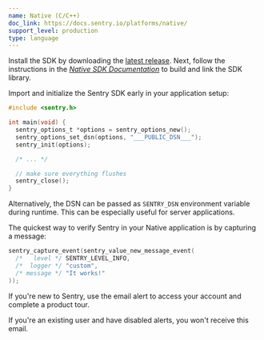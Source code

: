 ```yaml
---
name: Native (C/C++)
doc_link: https://docs.sentry.io/platforms/native/
support_level: production
type: language
---
```


Install the SDK by downloading the [latest release](https://github.com/getsentry/sentry-native/releases). Next, follow the
instructions in the [_Native SDK Documentation_](/platforms/native/) to build and link the SDK
library.

Import and initialize the Sentry SDK early in your application setup:

```c
#include <sentry.h>

int main(void) {
  sentry_options_t *options = sentry_options_new();
  sentry_options_set_dsn(options, "___PUBLIC_DSN___");
  sentry_init(options);

  /* ... */

  // make sure everything flushes
  sentry_close();
}
```

Alternatively, the DSN can be passed as `SENTRY_DSN` environment variable during
runtime. This can be especially useful for server applications.

The quickest way to verify Sentry in your Native application is by capturing a message:

```c
sentry_capture_event(sentry_value_new_message_event(
  /*   level */ SENTRY_LEVEL_INFO,
  /*  logger */ "custom",
  /* message */ "It works!"
));
```

If you're new to Sentry, use the email alert to access your account and complete a product tour.

If you're an existing user and have disabled alerts, you won't receive this email.
